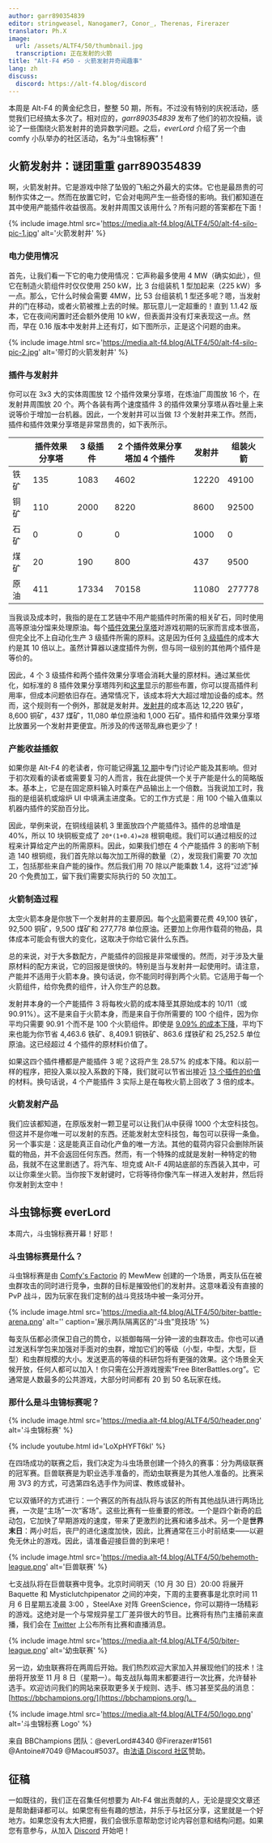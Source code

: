 ```yaml
---
author: garr890354839
editor: stringweasel, Nanogamer7, Conor_, Therenas, Firerazer
translator: Ph.X
image:
  url: /assets/ALTF4/50/thumbnail.jpg
  transcription: 正在发射的火箭
title: "Alt-F4 #50 - 火箭发射井奇闻趣事"
lang: zh
discuss:
  discord: https://alt-f4.blog/discord
---
```


本周是 Alt-F4 的黄金纪念日，整整 50 期，所有。不过没有特别的庆祝活动，感觉我们已经搞太多次了。相对应的，*garr890354839* 发布了他们的初次投稿，谈论了一些围绕火箭发射井的诡异数学问题。之后，*everLord* 介绍了另一个由 comfy 小队举办的社区活动，名为“斗虫锦标赛”！

## 火箭发射井：谜团重重 <author>garr890354839</author>

啊，火箭发射井。它是游戏中除了坠毁的飞船之外最大的实体。它也是最昂贵的可制作实体之一。然而在放置它时，它会对电网产生一些奇怪的影响。我们都知道在其中使用产能插件收益很高。发射井周围又该用什么？所有问题的答案都在下面！

{% include image.html src='https://media.alt-f4.blog/ALTF4/50/alt-f4-silo-pic-1.jpg' alt='火箭发射井' %}

### 电力使用情况

首先，让我们看一下它的电力使用情况：它声称最多使用 4 MW（确实如此），但它在制造火箭组件时仅仅使用 250 kW，比 3 台组装机 1 型加起来（225 kW）多一点。那么，它什么时候会需要 4MW，比 53 台组装机 1 型还多呢？嗯，当发射井的门在移动，或者火箭被推上去的时候。那玩意儿一定超重的！直到 1.1.42 版本，它在夜间闲置时还会额外使用 10 kW，但表面并没有灯来表现这一点。然而，早在 0.16 版本中发射井上还有灯，如下图所示，正是这个问题的由来。

{% include image.html src='https://media.alt-f4.blog/ALTF4/50/alt-f4-silo-pic-2.jpg' alt='带灯的火箭发射井' %}

### 插件与发射井

你可以在 3x3 大的实体周围放 12 个插件效果分享塔，在炼油厂周围放 16 个，在发射井周围放 20 个。两个各装有两个速度插件 3 的插件效果分享塔从吞吐量上来说等价于增加一台机器。因此，一个发射井可以当做 *13* 个发射井来工作。然而，插件和插件效果分享塔是非常昂贵的，如下表所示。

|      | 插件效果分享塔 | 3 级插件 | 2 个插件效果分享塔加 4 个插件 | 发射井 | 组装火箭 |
|------|---------------|---------|-----------------------------|--------|---------|
| 铁矿 | 135           | 1083     | 4602                        | 12220 | 49100   |
| 铜矿 | 110           | 2000     | 8220                        | 8600  | 92500   |
| 石矿 | 0             | 0        | 0                           | 1000  | 0       |
| 煤矿 | 20            | 190      | 800                         | 437   | 9500    |
| 原油 | 411           | 17334    | 70158                       | 11080 | 277778  |

当我谈及成本时，我指的是在工艺链中不用产能插件时所需的相关矿石，同时使用高等原油分馏来处理原油。每个[插件效果分享塔](https://factoriolab.github.io/list?p=beacon*1&v=1)对游戏初期的玩家而言成本很高，但完全比不上自动化生产 3 级插件所需的原料。这是因为任何 [3 级插件](https://factoriolab.github.io/list?p=speed-module-3*1&v=1)的成本大约是其 10 倍以上。虽然计算器以速度插件为例，但与同一级别的其他两个插件是等价的。

因此，4 个 3 级插件和两个插件效果分享塔会消耗大量的原材料。通过某些优化，如标准的 8 插件效果分享塔阵列和[这里](https://factorio.com/blog/post/fff-351)显示的那些布置，你可以提高插件利用率，但成本问题依旧存在。通常情况下，该成本将大大超过增加设备的成本。然而，这个规则有一个例外，那就是发射井。[发射井](https://factoriolab.github.io/list?p=rocket-silo*1&v=1)的成本高达 12,220 铁矿，8,600 铜矿，437 煤矿，11,080 单位原油和 1,000 石矿。插件和插件效果分享塔比放置另一个发射井更便宜。所涉及的传送带乱麻也更少了！

### 产能收益插叙

如果你是 Alt-F4 的老读者，你可能记得[第 12 期](https://alt-f4.blog/zh/ALTF4-12/#%E5%A4%8D%E6%9D%82%E8%A7%92%E4%BA%A7%E8%83%BD%E6%8F%92%E4%BB%B6-thekool)中专门讨论产能及其影响。但对于初次观看的读者或需要复习的人而言，我在此提供一个关于产能是什么的简略版本。基本上，它是在固定原料输入时乘在产品输出上一个倍数。当我说加工时，我指的是组装机或熔炉 UI 中填满主进度条。它的工作方式是：用 100 个输入值乘以机器内插件的奖励百分比。

因此，举例来说，在铜线组装机 3 里面放四个产能插件3。插件的总增值是 40%，所以 10 块铜板变成了 `20*(1+0.4)=28` 根铜电缆。我们可以通过相反的过程来计算给定产出的所需原料。因此，如果我们想在 4 个产能插件 3 的影响下制造 140 根铜缆，我们首先除以每次加工所得的数量（2），发现我们需要 70 次加工，包括那些来自产能的操作。然后我们用 70 除以产能乘数 1.4，这将“过滤”掉 20 个免费加工，留下我们需要实际执行的 50 次加工。

### 火箭制造过程

太空火箭本身是你放下一个发射井的主要原因。每个[火箭](https://factoriolab.github.io/list?p=rocket-part*100&v=1)需要花费 49,100 铁矿，92,500 铜矿，9,500 煤矿和 277,778 单位原油。还要加上你用作载荷的物品，具体成本可能会有很大的变化，这取决于你给它装什么东西。

总的来说，对于大多数配方，产能插件的回报是非常缓慢的。然而，对于涉及大量原材料的配方来说，它的回报是很快的。特别是当与发射井一起使用时。请注意，产能并不适用于火箭本身。换句话说，你不能同时得到两个火箭。它适用于每一个火箭组件，给你免费的组件，计入你生产的总数。

发射井本身的一个产能插件 3 将每枚火箭的成本降至其原始成本的 10/11（或 90.91%）。这不是来自于火箭本身，而是来自于你所需要的 100 个组件，因为你平均只需要 90.91 个而不是 100 个火箭组件。即使是 [9.09% 的成本下降](https://factoriolab.github.io/list?z=eJwrcM7SMjQwUCtyLtDScqvzAkG1MmMAUBsG5Q__)，平均下来也能为你节省 4,463.6 铁矿、8,409.1 铜铁矿、863.6 煤铁矿和 25,252.5 单位原油。这已经超过 4 个插件的原材料价值了。

如果这四个插件槽都是产能插件 3 呢？这将产生 28.57% 的成本下降。和以前一样的程序，把投入乘以投入系数的下降，我们就可以节省出接近 [13 个插件的价值](https://factoriolab.github.io/list?z=eJwrcA7UMjQxMLLQ0nJKUStyLtDScqsDQ7UyYwBzOAgo)的材料。换句话说，4 个产能插件 3 实际上是在每枚火箭上回收了 3 倍的成本。

### 火箭发射产品

我们应该都知道，在原版发射一颗卫星可以让我们从中获得 1000 个太空科技包。但这并不是你唯一可以发射的东西。还能发射太空科技包，每包可以获得一条鱼。另一个事实是：这是能真正自动化产鱼的唯一方法。其他的载荷内容只会删除所装载的物品，并不会返回任何东西。然而，有一个特殊的成就是发射一种特定的物品，我就不在这里剧透了。将汽车、坦克或 Alt-F 4网站底部的东西装入其中，可以让你乘坐火箭。当你按下发射键时，它将等待你像汽车一样进入发射井，然后将你发射到太空中！

## 斗虫锦标赛 <author>everLord</author>

本周六，斗虫锦标赛开幕！好耶！

### 斗虫锦标赛是什么？

斗虫锦标赛是由 [Comfy's Factorio](https://getcomfy.eu/discord) 的 MewMew 创建的一个场景，两支队伍在被虫群攻击的同时进行竞争，虫群的目标是摧毁他们的发射井。这意味着没有直接的 PvP 战斗，因为玩家在我们定制的战斗竞技场中被一条河分开。

{% include image.html src='https://media.alt-f4.blog/ALTF4/50/biter-battle-arena.png' alt='' caption='展示两队隔离区的“斗虫”竞技场' %}

每支队伍都必须保卫自己的筒仓，以抵御每隔一分钟一波的虫群攻击。你也可以通过发送科学包来加强对手面对的虫群，增加它们的等级（小型，中型，大型，巨型）和虫群规模的大小。发送更高的等级的科研包将有更强的效果。这个场景全天候开放，任何人都可以加入！你只需在公开游戏搜索“Free BiterBattles.org”。它通常是人数最多的公共游戏，大部分时间都有 20 到 50 名玩家在线。

### 那什么是斗虫锦标赛呢？

{% include image.html src='https://media.alt-f4.blog/ALTF4/50/header.png' alt='斗虫锦标赛' %}

{% include youtube.html id='LoXpHYFT6kI' %}

在四场成功的联赛之后，我们决定为斗虫场景创建一个持久的赛事：分为两级联赛的冠军赛。巨兽联赛是为职业选手准备的，而幼虫联赛是为其他人准备的。比赛采用 3V3 的方式，可选第四名选手作为间谍、教练或替补。

它以双循环的方式进行：一个赛区的所有战队将与该区的所有其他战队进行两场比赛，一次是“主场”一次“客场”。这些比赛有一些重要的修改。一个是四个新奇的启动包，它加快了早期游戏的速度，带来了更激烈的比赛和诸多战术。另一个是**世界末日**：两小时后，丧尸的进化速度加快，因此，比赛通常在三小时前结束——以避免无休止的游戏。因此，请准备迎接巨兽的到来吧！

{% include image.html src='https://media.alt-f4.blog/ALTF4/50/behemoth-league.png' alt='巨兽联赛' %}

七支战队将在巨兽联赛中竞争。北京时间明天（10 月 30 日）20:00 将展开 Baquette 和 Mysticlutchpipenator 之间的冲突，下周的主要赛事是北京时间 11 月 6 日星期五凌晨 3:00 ，SteelAxe 对阵 GreenScience，你可以期待一场精彩的游戏。这绝对是一个与常规异星工厂差异很大的节目。比赛将有热门主播前来直播，我们会在 [Twitter](https://twitter.com/BiterBattles) 上公布所有比赛和直播消息。

{% include image.html src='https://media.alt-f4.blog/ALTF4/50/biter-league.png' alt='幼虫联赛' %}

另一边，幼虫联赛将在两周后开始。我们热烈欢迎大家加入并展现他们的技术！注册将开放至 11 月 8 日（星期一）。每支战队每周末都要进行一次比赛，允许替补选手。欢迎访问我们的网站来获取更多关于规则、选手、练习甚至奖品的消息：[https://bbchampions.org/](https://bbchampions.org/)。

{% include image.html src='https://media.alt-f4.blog/ALTF4/50/logo.png' alt='斗虫锦标赛 Logo' %}

来自 BBChampions 团队：@everLord#4340 @Firerazer#1561 @Antoine#7049 @Macou#5037。由[法语 Discord 社区](https://discord.gg/d2ja9wUd)赞助。

## 征稿

一如既往的，我们正在召集任何想要为 Alt-F4 做出贡献的人，无论是提交文章还是帮助翻译都可以。如果您有些有趣的想法，并乐于与社区分享，这里就是一个好地方。如果您没有太大把握，我们会很乐意帮助您讨论内容创意和结构问题。如果您有意参与，从加入 [Discord](https://alt-f4.blog/discord) 开始吧！
